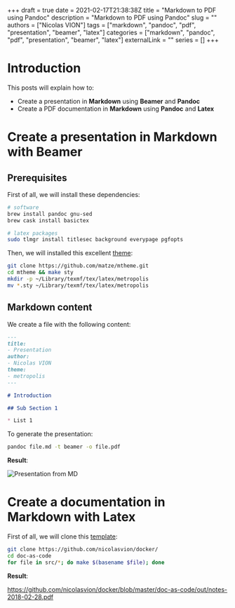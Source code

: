 +++
draft = true
date = 2021-02-17T21:38:38Z
title = "Markdown to PDF using Pandoc"
description = "Markdown to PDF using Pandoc"
slug = ""
authors = ["Nicolas VION"]
tags = ["markdown", "pandoc", "pdf", "presentation", "beamer", "latex"]
categories = ["markdown", "pandoc", "pdf", "presentation", "beamer", "latex"]
externalLink = ""
series = []
+++

# Introduction

This posts will explain how to:
  * Create a presentation in **Markdown** using **Beamer** and **Pandoc**
  * Create a PDF documentation in **Markdown** using **Pandoc** and **Latex**

# Create a presentation in Markdown with Beamer

## Prerequisites

First of all, we will install these dependencies:

```bash
# software
brew install pandoc gnu-sed
brew cask install basictex

# latex packages
sudo tlmgr install titlesec background everypage pgfopts
```

Then, we will installed this excellent
[theme](https://github.com/matze/mtheme):

```bash
git clone https://github.com/matze/mtheme.git
cd mtheme && make sty
mkdir -p ~/Library/texmf/tex/latex/metropolis
mv *.sty ~/Library/texmf/tex/latex/metropolis
```

## Markdown content

We create a file with the following content:

```markdown
---
title:
- Presentation
author:
- Nicolas VION
theme:
- metropolis
---

# Introduction

## Sub Section 1

* List 1
```

To generate the presentation:

```bash
pandoc file.md -t beamer -o file.pdf
```

**Result**:

![Presentation from MD](../../images/md_presentation.png)

# Create a documentation in Markdown with Latex

First of all, we will clone this
[template](https://github.com/nicolasvion/docker/tree/master/doc-as-code):

```bash
git clone https://github.com/nicolasvion/docker/
cd doc-as-code
for file in src/*; do make $(basename $file); done
```

**Result**:

https://github.com/nicolasvion/docker/blob/master/doc-as-code/out/notes-2018-02-28.pdf
